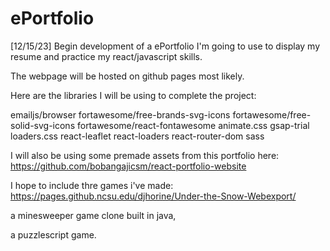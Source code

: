 # ePortfolio

[12/15/23] Begin development of a ePortfolio I'm going to use to display my resume and practice my react/javascript skills.

The webpage will be hosted on github pages most likely.

Here are the libraries I will be using to complete the project:

emailjs/browser
fortawesome/free-brands-svg-icons
fortawesome/free-solid-svg-icons
fortawesome/react-fontawesome
animate.css
gsap-trial
loaders.css
react-leaflet
react-loaders
react-router-dom
sass

I will also be using some premade assets from this portfolio here:
https://github.com/bobangajicsm/react-portfolio-website

I hope to include thre games i've made:
https://pages.github.ncsu.edu/djhorine/Under-the-Snow-Webexport/

a minesweeper game clone built in java,

a puzzlescript game.

